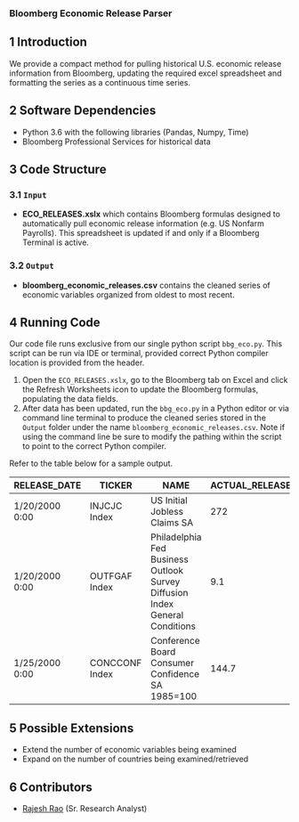 ### Bloomberg Economic Release Parser

## 1	Introduction
We provide a compact method for pulling historical U.S. economic release information from Bloomberg, updating the required excel spreadsheet and formatting the series as a continuous time series.

## 2	Software Dependencies
* Python 3.6 with the following libraries (Pandas, Numpy, Time)
*	Bloomberg Professional Services for historical data

## 3	Code Structure

### 3.1 	`Input`
* **ECO_RELEASES.xslx** which contains Bloomberg formulas designed to automatically pull economic release information (e.g. US Nonfarm Payrolls). This spreadsheet is updated if and only if a Bloomberg Terminal is active.      

### 3.2 	`Output`
* **bloomberg_economic_releases.csv** contains the cleaned series of economic variables organized from oldest to most recent.

## 4	Running Code

Our code file runs exclusive from our single python script `bbg_eco.py`. This script can be run via IDE or terminal, provided correct Python compiler location is provided from the header.  

1. Open the `ECO_RELEASES.xslx`, go to the Bloomberg tab on Excel and click the Refresh Worksheets icon to update the Bloomberg formulas, populating the data fields. 
2. After data has been updated, run the `bbg_eco.py` in a Python editor or via command line terminal to produce the cleaned series stored in the `Output` folder under the name `bloomberg_economic_releases.csv`. Note if using the command line be sure to modify the pathing within the script to point to the correct Python compiler.  

Refer to the table below for a sample output.

| RELEASE_DATE   | TICKER         | NAME                                                                        | ACTUAL_RELEASE | ECO_RELEASE_DT | BN_SURVEY_MEDIAN | BN_SURVEY_AVERAGE | BN_SURVEY_HIGH | BN_SURVEY_LOW | FORECAST_STANDARD_DEVIATION | BN_SURVEY_NUMBER_OBSERVATIONS | RELEVANCE_VALUE | SURPRISES | ZSCORE       |
|----------------|----------------|-----------------------------------------------------------------------------|----------------|----------------|------------------|-------------------|----------------|---------------|-----------------------------|-------------------------------|-----------------|-----------|--------------|
| 1/20/2000 0:00 | INJCJC Index   | US Initial Jobless Claims SA                                                | 272            | 20000120       | 295              | 293.6             | 310            | 284           | 6                           | 23                            | 97.6378         | -23       | -3.833333333 |
| 1/20/2000 0:00 | OUTFGAF Index  | Philadelphia Fed Business Outlook Survey Diffusion Index General Conditions | 9.1            | 20000120       | 12               | 11.73             | 18             | 4.2           | 3.2                         | 28                            | 77.4803         | -2.9      | -0.90625     |
| 1/25/2000 0:00 | CONCCONF Index | Conference Board Consumer Confidence SA 1985=100                            | 144.7          | 20000125       | 142.5            | 142.13            | 147            | 138           | 1.8                         | 35                            | 93.7008         | 2.2       | 1.222222222  |

## 5	Possible Extensions
* Extend the number of economic variables being examined
* Expand on the number of countries being examined/retrieved 

## 6	Contributors
* [Rajesh Rao](https://github.com/raj-rao-rr) (Sr. Research Analyst)  
